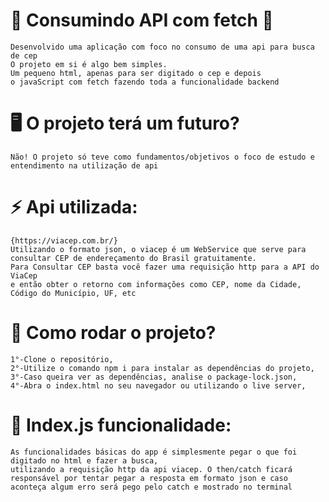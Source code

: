 # 🤞 Consumindo API com fetch 🤞
    Desenvolvido uma aplicação com foco no consumo de uma api para busca de cep
    O projeto em si é algo bem simples. 
    Um pequeno html, apenas para ser digitado o cep e depois 
    o javaScript com fetch fazendo toda a funcionalidade backend

# 🖥️ O projeto terá um futuro?
    Não! O projeto só teve como fundamentos/objetivos o foco de estudo e entendimento na utilização de api

# ⚡ Api utilizada:
    {https://viacep.com.br/}
    Utilizando o formato json, o viacep é um WebService que serve para consultar CEP de endereçamento do Brasil gratuitamente. 
    Para Consultar CEP basta você fazer uma requisição http para a API do ViaCep
    e então obter o retorno com informações como CEP, nome da Cidade, Código do Município, UF, etc

# 💬 Como rodar o projeto?
    1°-Clone o repositório,
    2°-Utilize o comando npm i para instalar as dependências do projeto,
    3°-Caso queira ver as dependências, analise o package-lock.json,
    4°-Abra o index.html no seu navegador ou utilizando o live server,

# 💬 Index.js funcionalidade:
    As funcionalidades básicas do app é simplesmente pegar o que foi digitado no html e fazer a busca, 
    utilizando a requisição http da api viacep. O then/catch ficará responsável por tentar pegar a resposta em formato json e caso aconteça algum erro será pego pelo catch e mostrado no terminal
